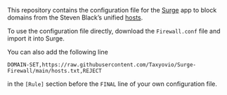 This repository contains the configuration file for the [Surge](https://nssurge.com) app to block domains from the Steven Black’s unified [hosts](https://raw.githubusercontent.com/StevenBlack/hosts/master/hosts).

To use the configuration file directly, download the `Firewall.conf` file and import it into Surge.

You can also add the following line 

```
DOMAIN-SET,https://raw.githubusercontent.com/Taxyovio/Surge-Firewall/main/hosts.txt,REJECT
```

in the `[Rule]` section before the `FINAL` line of your own configuration file.